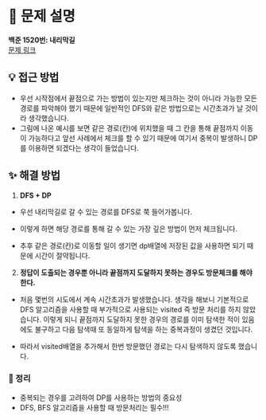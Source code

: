 # 📌 문제 설명

**백준 1520번: 내리막길**  
[문제 링크](https://www.acmicpc.net/problem/1520)

## 💡 접근 방법

- 우선 시작점에서 끝점으로 가는 방법이 있는지만 체크하는 것이 아니라 가능한 모든 경로를 파악해야 했기 때문에 일반적인
  DFS와 같은 방법으로는 시간초과가 날 것이라 생각했습니다.
- 그림에 나온 예시를 보면 같은 경로(칸)에 위치했을 때 그 칸을 통해 끝점까지 이동이 가능하다고 앞선 사례에서 체크를 할 수 있기 때문에
  여기서 중복이 발생하니 DP를 이용하면 되겠다는 생각이 들었습니다.

## ✨ 해결 방법

1. **DFS + DP**

- 우선 내리막길로 갈 수 있는 경로를 DFS로 쭉 들어가봅니다.

- 이렇게 하면 해당 경로를 통해 갈 수 있는 가장 깊은 방법이 먼저 체크됩니다.

- 추후 같은 경로(칸)로 이동할 일이 생기면 dp배열에 저장된 값을 사용하면 되기 때문에 시간이 절약됩니다.

2. **정답이 도출되는 경우뿐 아니라 끝점까지 도달하지 못하는 경우도 방문체크를 해야한다.**

- 처음 몇번의 시도에서 계속 시간초과가 발생했습니다. 생각을 해보니 기본적으로 DFS 알고리즘을 사용할 때 부가적으로 사용되는 visited 즉 방문 처리를 하지 않았습니다. 이렇게 되니 끝점까지 도달하지 못한 경우의 경로를 이미 탐색한 적이 있음에도 불구하고 다음 탐색때 또 동일하게 탐색을 하는 중복과정이 생겼던 것입니다.

- 따라서 visited배열을 추가해서 한번 방문했던 경로는 다시 탐색하지 않도록 했습니다.

### 📌 정리

- 중복되는 경우를 고려하여 DP를 사용하는 방법의 중요성
- DFS, BFS 알고리즘을 사용할 때 방문처리는 필수!!!
